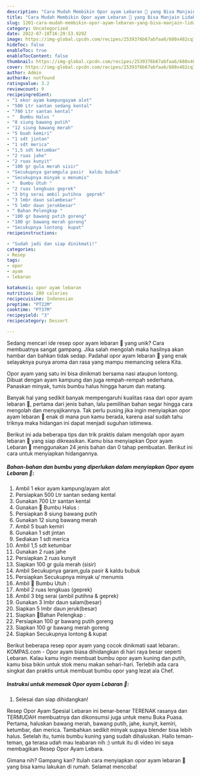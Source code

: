 ```yaml
---
description: "Cara Mudah Membikin Opor ayam Lebaran 🤗 yang Bisa Manjain Lidah"
title: "Cara Mudah Membikin Opor ayam Lebaran 🤗 yang Bisa Manjain Lidah"
slug: 1201-cara-mudah-membikin-opor-ayam-lebaran-yang-bisa-manjain-lidah
category: Uncategorized
date: 2022-07-18T16:29:53.929Z
image: https://img-global.cpcdn.com/recipes/2539376b67abfaa6/680x482cq70/opor-ayam-lebaran-foto-resep-utama.jpg
hideToc: false
enableToc: true
enableTocContent: false
thumbnail: https://img-global.cpcdn.com/recipes/2539376b67abfaa6/680x482cq70/opor-ayam-lebaran-foto-resep-utama.jpg
cover: https://img-global.cpcdn.com/recipes/2539376b67abfaa6/680x482cq70/opor-ayam-lebaran-foto-resep-utama.jpg
author: Admin
authorAv: notfound
ratingvalue: 3.2
reviewcount: 9
recipeingredient:
- "1 ekor ayam kampungayam alot"
- "500 Ltr santan sedang kental"
- "700 Ltr santan kental"
- "  Bumbu Halus "
- "8 siung bawang putih"
- "12 siung bawang merah"
- "5 buah kemiri"
- "1 sdt jintan"
- "1 sdt merica"
- "1,5 sdt ketumbar"
- "2 ruas jahe"
- "2 ruas kunyit"
- "100 gr gula merah sisir"
- "Secukupnya garamgula pasir  kaldu bubuk"
- "Secukupnya minyak u menumis"
- "  Bumbu Utuh "
- "2 ruas lengkuas geprek"
- "3 btg serai ambil putihna  geprek"
- "3 lmbr daun salambesar"
- "5 lmbr daun jerukbesar"
- " Bahan Pelengkap "
- "100 gr bawang putih goreng"
- "100 gr bawang merah goreng"
- "Secukupnya lontong  kupat"
recipeinstructions:

- "Sudah jadi dan siap dinikmati!"
categories:
- Resep
tags:
- opor
- ayam
- lebaran

katakunci: opor ayam lebaran 
nutrition: 289 calories
recipecuisine: Indonesian
preptime: "PT22M"
cooktime: "PT37M"
recipeyield: "3"
recipecategory: Dessert

---
```





Sedang mencari ide resep opor ayam lebaran 🤗 yang unik? Cara membuatnya sangat gampang. Jika salah mengolah maka hasilnya akan hambar dan bahkan tidak sedap. Padahal opor ayam lebaran 🤗 yang enak selayaknya punya aroma dan rasa yang mampu memancing selera Kita.





Opor ayam yang satu ini bisa dinikmati bersama nasi ataupun lontong. Dibuat dengan ayam kampung dan juga rempah-rempah sederhana. Panaskan minyak, tumis bumbu halus hingga harum dan matang.

Banyak hal yang sedikit banyak mempengaruhi kualitas rasa dari opor ayam lebaran 🤗, pertama dari jenis bahan, lalu pemilihan bahan segar hingga cara mengolah dan menyajikannya. Tak perlu pusing jika ingin menyiapkan opor ayam lebaran 🤗 enak di mana pun kamu berada, karena asal sudah tahu triknya maka hidangan ini dapat menjadi suguhan istimewa.






Berikut ini ada beberapa tips dan trik praktis dalam mengolah opor ayam lebaran 🤗 yang siap dikreasikan. Kamu bisa menyiapkan Opor ayam Lebaran 🤗 menggunakan 24 jenis bahan dan 0 tahap pembuatan. Berikut ini cara untuk menyiapkan hidangannya.

<!--inarticleads1-->

##### Bahan-bahan dan bumbu yang diperlukan dalam menyiapkan Opor ayam Lebaran 🤗:

1. Ambil 1 ekor ayam kampung/ayam alot
1. Persiapkan 500 Ltr santan sedang kental
1. Gunakan 700 Ltr santan kental
1. Gunakan  🦁 Bumbu Halus :
1. Persiapkan 8 siung bawang putih
1. Gunakan 12 siung bawang merah
1. Ambil 5 buah kemiri
1. Gunakan 1 sdt jintan
1. Sediakan 1 sdt merica
1. Ambil 1,5 sdt ketumbar
1. Gunakan 2 ruas jahe
1. Persiapkan 2 ruas kunyit
1. Siapkan 100 gr gula merah (sisir)
1. Ambil Secukupnya garam,gula pasir &amp; kaldu bubuk
1. Persiapkan Secukupnya minyak u/ menumis
1. Ambil  🦁 Bumbu Utuh :
1. Ambil 2 ruas lengkuas (geprek)
1. Ambil 3 btg serai (ambil putihna &amp; geprek)
1. Gunakan 3 lmbr daun salam(besar)
1. Siapkan 5 lmbr daun jeruk(besar)
1. Siapkan  🦁Bahan Pelengkap :
1. Persiapkan 100 gr bawang putih goreng
1. Siapkan 100 gr bawang merah goreng
1. Siapkan Secukupnya lontong &amp; kupat


Berikut beberapa resep opor ayam yang cocok dinikmati saat lebaran:. KOMPAS.com - Opor ayam biasa dihidangkan di hari raya besar seperti Lebaran. Kalau kamu ingin membuat bumbu opor ayam kuning dan putih, kamu bisa bikin untuk stok menu makan sehari-hari. Terlebih ada cara singkat dan praktis untuk membuat bumbu opor yang lezat ala Chef. 

<!--inarticleads2-->

##### Instruksi untuk memasak Opor ayam Lebaran 🤗:


1. Selesai dan siap dihidangkan!

Resep Opor Ayam Spesial Lebaran ini benar-benar TERENAK rasanya dan TERMUDAH membuatnya dan dikonsumsi juga untuk menu Buka Puasa. Pertama, haluskan bawang merah, bawang putih, jahe, kunyit, kemiri, ketumbar, dan merica. Tambahkan sedikit minyak supaya blender bisa lebih halus. Setelah itu, tumis bumbu kuning yang sudah dihaluskan. Hallo teman-teman, ga terasa udah mau leabaran nih :) untuk itu di video ini saya membagikan Resep Opor Ayam Lebara. 

Gimana nih? Gampang kan? Itulah cara menyiapkan opor ayam lebaran 🤗 yang bisa kamu lakukan di rumah. Selamat mencoba!
